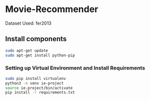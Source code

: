 # Movie-Recommender

Dataset Used: fer2013

## Install components
```bash
sudo apt-get update
sudo apt-get install python-pip 
```

### Setting up Virtual Environment and Install Requirements
```bash
sudo pip install virtualenv
python3 -m venv ie-project
source ie-project/bin/activate
pip install -r requirements.txt

